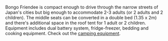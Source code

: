 Bongo Friendee is compact enough to drive through the narrow streets of Japan's cities but big enough to accommodate 2-3 adults (or 2 adults and 2 children). 
The middle seats can be converted in a double bed (1.35 x 2m) and there's additional space in the roof tent for 1 adult or 2 children. 
Equipment includes dual battery system, fridge-freezer, bedding and cooking equipment. Check out the [camping equipment](#equipment "Camping Equipment").